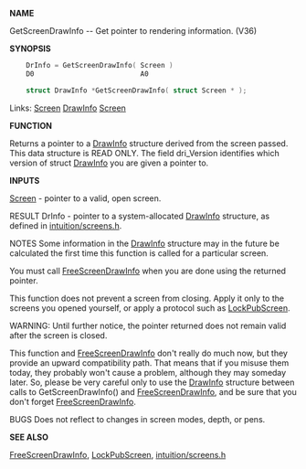 
**NAME**

GetScreenDrawInfo -- Get pointer to rendering information. (V36)

**SYNOPSIS**

```c
    DrInfo = GetScreenDrawInfo( Screen )
    D0                          A0

    struct DrawInfo *GetScreenDrawInfo( struct Screen * );

```
Links: [Screen](_00DD.md) [DrawInfo](_00DD.md) [Screen](_00DD.md) 

**FUNCTION**

Returns a pointer to a [DrawInfo](_00DD.md) structure derived from the
screen passed.  This data structure is READ ONLY.  The field
dri_Version identifies which version of struct [DrawInfo](_00DD.md) you
are given a pointer to.

**INPUTS**

[Screen](_00DD.md)        - pointer to a valid, open screen.

RESULT
DrInfo - pointer to a system-allocated [DrawInfo](_00DD.md) structure,
as defined in [intuition/screens.h](_00DD.md).

NOTES
Some information in the [DrawInfo](_00DD.md) structure may in the future
be calculated the first time this function is called for a
particular screen.

You must call [FreeScreenDrawInfo](FreeScreenDrawInfo.md) when you are done using the
returned pointer.

This function does not prevent a screen from closing.  Apply it
only to the screens you opened yourself, or apply a protocol
such as [LockPubScreen](LockPubScreen.md).

WARNING: Until further notice, the pointer returned does not
remain valid after the screen is closed.

This function and [FreeScreenDrawInfo](FreeScreenDrawInfo.md) don't really do much now,
but they provide an upward compatibility path.  That means that
if you misuse them today, they probably won't cause a problem,
although they may someday later.  So, please be very careful
only to use the [DrawInfo](_00DD.md) structure between calls to
GetScreenDrawInfo() and [FreeScreenDrawInfo](FreeScreenDrawInfo.md), and be sure
that you don't forget [FreeScreenDrawInfo](FreeScreenDrawInfo.md).

BUGS
Does not reflect to changes in screen modes, depth, or pens.

**SEE ALSO**

[FreeScreenDrawInfo](FreeScreenDrawInfo.md), [LockPubScreen](LockPubScreen.md), [intuition/screens.h](_00DD.md)
